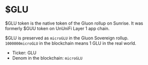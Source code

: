 # $GLU

$GLU token is the native token of the Gluon rollup on Sunrise. It was formerly $GUU token on UnUniFi Layer 1 app chain.

$GLU is preserved as `microGLU` in the Gluon Sovereign rollup. `1000000microGLU` in the blockchain means 1 GLU in the real world.

- Ticker: GLU
- Denom in the blockchain: `microGLU`
